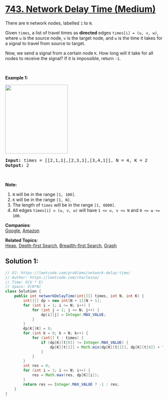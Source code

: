 # [743. Network Delay Time (Medium)](https://leetcode.com/problems/network-delay-time/)

<p>There are <code>N</code> network nodes, labelled <code>1</code> to <code>N</code>.</p>

<p>Given <code>times</code>, a list of travel times as <b>directed</b> edges <code>times[i] = (u, v, w)</code>, where <code>u</code> is the source node, <code>v</code> is the target node, and <code>w</code> is the time it takes for a signal to travel from source to target.</p>

<p>Now, we send a signal from a certain node <code>K</code>. How long will it take for all nodes to receive the signal? If it is impossible, return <code>-1</code>.</p>

<p>&nbsp;</p>

<p><strong>Example 1:</strong></p>

<p><img alt="" src="https://assets.leetcode.com/uploads/2019/05/23/931_example_1.png" style="width: 200px; height: 220px;"></p>

<pre><strong>Input: </strong>times = <span id="example-input-1-1">[[2,1,1],[2,3,1],[3,4,1]]</span>, N = <span id="example-input-1-2">4</span>, K = <span id="example-input-1-3">2</span>
<strong>Output: </strong><span id="example-output-1">2</span>
</pre>

<p>&nbsp;</p>

<p><b>Note:</b></p>

<ol>
	<li><code>N</code> will be in the range <code>[1, 100]</code>.</li>
	<li><code>K</code> will be in the range <code>[1, N]</code>.</li>
	<li>The length of <code>times</code> will be in the range <code>[1, 6000]</code>.</li>
	<li>All edges <code>times[i] = (u, v, w)</code> will have <code>1 &lt;= u, v &lt;= N</code> and <code>0 &lt;= w &lt;= 100</code>.</li>
</ol>


**Companies**:  
[Google](https://leetcode.com/company/google), [Amazon](https://leetcode.com/company/amazon)

**Related Topics**:  
[Heap](https://leetcode.com/tag/heap/), [Depth-first Search](https://leetcode.com/tag/depth-first-search/), [Breadth-first Search](https://leetcode.com/tag/breadth-first-search/), [Graph](https://leetcode.com/tag/graph/)

## Solution 1: 

```java
// OJ: https://leetcode.com/problems/network-delay-time/
// Author: https://leetcode.com/charlesna/
// Time: O(V * E)
// Space: O(N*N)
class Solution {
    public int networkDelayTime(int[][] times, int N, int K) {
        int[][] dp = new int[N + 1][N + 1];
        for (int i = 1; i <= N; i++) {
            for (int j = 1; j <= N; j++) {
                dp[i][j] = Integer.MAX_VALUE;
            }
        }
        dp[K][K] = 0;
        for (int k = 0; k < N; k++) {
            for (int[] t : times) {
                if (dp[K][t[0]] != Integer.MAX_VALUE) {
                    dp[K][t[1]] = Math.min(dp[K][t[1]], dp[K][t[0]] + t[2]);
                }
            }
        }
        int res = 0;
        for (int i = 1; i <= N; i++) {
            res = Math.max(res, dp[K][i]);
        }
        return res == Integer.MAX_VALUE ? -1 : res;
    }
}
```